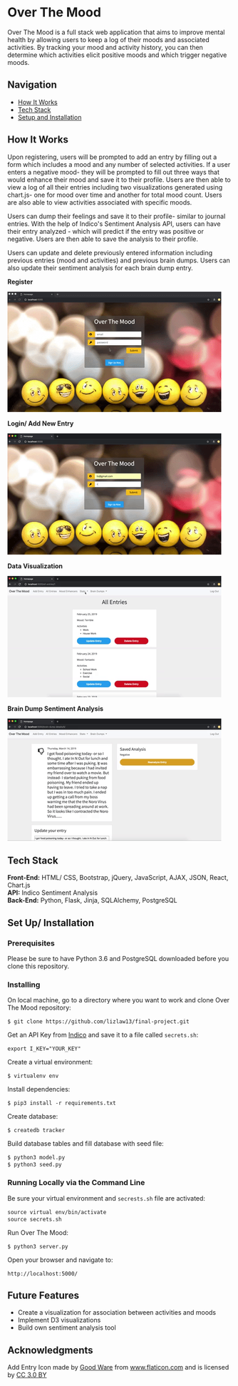 # Over The Mood

Over The Mood is a full stack web application that aims to improve mental health by allowing users to keep a log of their moods and associated activities. By tracking your mood and activity history, you can then determine which activities elicit positive moods and which trigger negative moods.

## Navigation

- [How It Works](#how-it-works)
- [Tech Stack](#tech-stack)
- [Setup and Installation](#setup)

## <a name="how-it-works"></a>How It Works

Upon registering, users will be prompted to add an entry by filling out a form which includes a mood and any number of selected activities. If a user enters a negative mood- they will be prompted to fill out three ways that would enhance their mood and save it to their profile. Users are then able to view a log of all their entries including two visualizations generated using chart.js- one for mood over time and another for total mood count. Users are also able to view activities associated with specific moods.

Users can dump their feelings and save it to their profile- similar to journal entries. With the help of Indico's Sentiment Analysis API, users can have their entry analyzed - which will predict if the entry was positive or negative. Users are then able to save the analysis to their profile.

Users can update and delete previously entered information including previous entries (mood and activities) and previous brain dumps. Users can also update their sentiment analysis for each brain dump entry.

**Register**

<img src="static/img/register.gif">

**Login/ Add New Entry**

<img src="static/img/login-add-entry.gif">

**Data Visualization**

<img src="static/img/chart.gif">

**Brain Dump Sentiment Analysis**

<img src="static/img/brain-dump.gif">

## <a name="tech-stack"></a>Tech Stack

<strong>Front-End:</strong> HTML/ CSS, Bootstrap, jQuery, JavaScript, AJAX, JSON, React, Chart.js <br>
<strong>API:</strong> Indico Sentiment Analysis <br>
<strong>Back-End:</strong> Python, Flask, Jinja, SQLAlchemy, PostgreSQL

## <a name="setup"></a>Set Up/ Installation

### Prerequisites

Please be sure to have Python 3.6 and PostgreSQL downloaded before you clone this repository.

### Installing

On local machine, go to a directory where you want to work and clone Over The Mood repository:

```
$ git clone https://github.com/lizlaw13/final-project.git
```

Get an API Key from <a href="https://indico.io/blog/docs/indico-api/installation/getting-your-api-key/">Indico</a> and save it to a file called `secrets.sh`:

```
export I_KEY="YOUR_KEY"
```

Create a virtual environment:

```
$ virtualenv env
```

Install dependencies:

```
$ pip3 install -r requirements.txt
```

Create database:

```
$ createdb tracker
```

Build database tables and fill database with seed file:

```
$ python3 model.py
$ python3 seed.py
```

### Running Locally via the Command Line

Be sure your virtual environment and `secrests.sh` file are activated:

```
source virtual env/bin/activate
source secrets.sh
```

Run Over The Mood:

```
$ python3 server.py
```

Open your browser and navigate to:

```
http://localhost:5000/
```

## Future Features

- Create a visualization for association between activities and moods
- Implement D3 visualizations
- Build own sentiment analysis tool

## Acknowledgments

Add Entry Icon made by <a href="https://www.flaticon.com/authors/good-ware" title="Good Ware">Good Ware</a> from <a href="https://www.flaticon.com/" 			    title="Flaticon">www.flaticon.com</a> and is licensed by <a href="http://creativecommons.org/licenses/by/3.0/" 			    title="Creative Commons BY 3.0" target="_blank">CC 3.0 BY</a></div>
